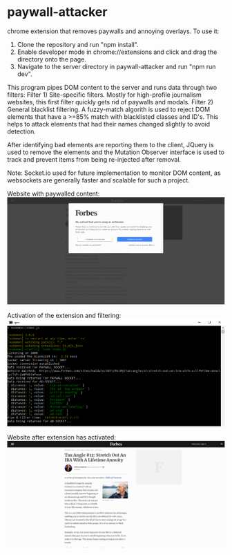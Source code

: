 # paywall-attacker
chrome extension that removes paywalls and annoying overlays.
To use it:
1) Clone the repository and run "npm install".
2) Enable developer mode in chrome://extensions and click and drag the directory onto the page.
3) Navigate to the server directory in paywall-attacker and run "npm run dev".

This program pipes DOM content to the server and runs data through two filters:
Filter 1) Site-specific filters. Mostly for high-profile journalism websites, this first filter quickly gets rid of paywalls and modals.
Filter 2) General blacklist filtering. A fuzzy-match algorith is used to reject DOM elements that have a >=85% match with blacklisted classes and ID's. This helps to attack elements that had their names changed slightly to avoid detection.

After identifying bad elements are reporting them to the client, JQuery is used to remove the elements and the Mutation Observer interface is used to track and prevent items from being re-injected after removal.

Note: Socket.io used for future implementation to monitor DOM content, as websockets are generally faster and scalable for such a project.

Website with paywalled content:
![Alt text](https://github.com/gregtuc/paywall-attacker/blob/main/images/example-image-2.png?raw=true "ImageOne")

Activation of the extension and filtering:
![Alt text](https://github.com/gregtuc/paywall-attacker/blob/main/images/example-image-3.PNG?raw=true "ImageTwo")

Website after extension has activated:
![Alt text](https://github.com/gregtuc/paywall-attacker/blob/main/images/example-image-4.PNG?raw=true "ImageThree")
